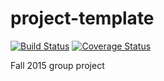 # project-template

[![Build Status](https://travis-ci.org/berkeley-stat159/project-zeta.svg?branch=master)](https://travis-ci.org/berkeley-stat159/project-zeta?branch=master)
[![Coverage Status](https://coveralls.io/repos/berkeley-stat159/project-zeta/badge.svg?branch=master)](https://coveralls.io/r/berkeley-stat159/project-zeta?branch=master)

Fall 2015 group project
